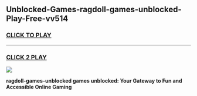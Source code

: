 
## Unblocked-Games-ragdoll-games-unblocked-Play-Free-vv514
<h3>
<a href="https://premium76.site?title=ragdoll-games-unblocked&ref=22A">CLICK TO PLAY</a></h3>
<hr>

<h3>
<a href="https://premium76.site?title=ragdoll-games-unblocked&ref=22A">CLICK 2 PLAY</a>
  
</h3>

<a href="https://premium76.site?title=ragdoll-games-unblocked&ref=22A"><img src="https://clearcache.store/games.png"></a>


**ragdoll-games-unblocked games unblocked: Your Gateway to Fun and Accessible Online Gaming**
